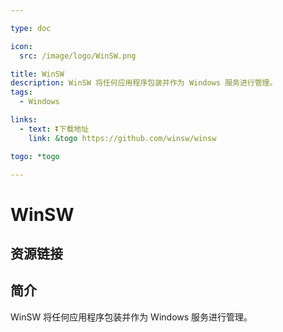 ```yaml
---

type: doc

icon:
  src: /image/logo/WinSW.png

title: WinSW
description: WinSW 将任何应用程序包装并作为 Windows 服务进行管理。
tags:
  - Windows

links:
  - text: ⏬下载地址
    link: &togo https://github.com/winsw/winsw

togo: *togo

---
```


<ShowLogo />

# WinSW

<ShowTags />

<ShowBreadcrumb />

## 资源链接

<ShowLinks />

## 简介

WinSW 将任何应用程序包装并作为 Windows 服务进行管理。
